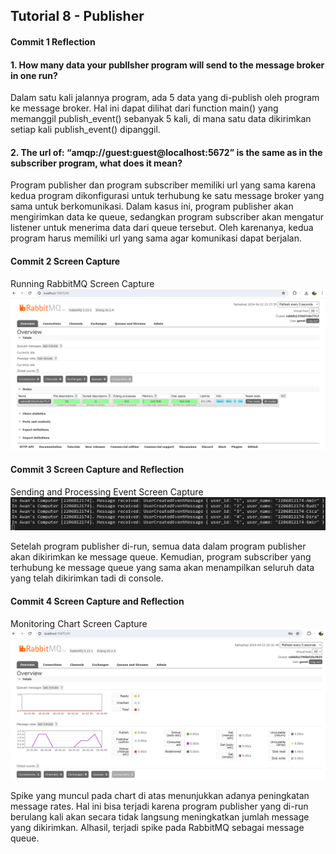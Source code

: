 ## Tutorial 8 - Publisher

#### Commit 1 Reflection
#### 1. How many data your publlsher program will send to the message broker in one run?
Dalam satu kali jalannya program, ada 5 data yang di-publish oleh program ke message broker. Hal ini dapat dilihat dari function main() yang memanggil publish_event() sebanyak 5 kali, di mana satu data dikirimkan setiap kali publish_event() dipanggil. 

#### 2. The url of: “amqp://guest:guest@localhost:5672” is the same as in the subscriber program, what does it mean?
Program publisher dan program subscriber memiliki url yang sama karena kedua program dikonfigurasi untuk terhubung ke satu message broker yang sama untuk berkomunikasi. Dalam kasus ini, program publisher akan mengirimkan data ke queue, sedangkan program subscriber akan mengatur listener untuk menerima data dari queue tersebut. Oleh karenanya, kedua program harus memiliki url yang sama agar komunikasi dapat berjalan.

#### Commit 2 Screen Capture
Running RabbitMQ Screen Capture
![Running RabbitMQ Screen Capture](/images/running_rabbitmq.png)

#### Commit 3 Screen Capture and Reflection
Sending and Processing Event Screen Capture
![Sending and Processing Event Screen Capture](/images/sending_and_processing_event.png)

Setelah program publisher di-run, semua data dalam program publisher akan dikirimkan ke message queue. Kemudian, program subscriber yang terhubung ke message queue yang sama akan menampilkan seluruh data yang telah dikirimkan tadi di console.

#### Commit 4 Screen Capture and Reflection
Monitoring Chart Screen Capture
![Monitoring Chart](/images/monitoring_chart.png)

Spike yang muncul pada chart di atas menunjukkan adanya peningkatan message rates. Hal ini bisa terjadi karena program publisher yang di-run berulang kali akan secara tidak langsung meningkatkan jumlah message yang dikirimkan. Alhasil, terjadi spike pada RabbitMQ sebagai message queue.